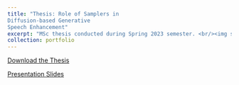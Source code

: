 ```yaml
---
title: "Thesis: Role of Samplers in
Diffusion-based Generative
Speech Enhancement"
excerpt: "MSc thesis conducted during Spring 2023 semester. <br/><img src=\"/images/portfolio/thesis/titlediffusion.png\" width=\"500\" >"
collection: portfolio
---
```

[Download the Thesis](/files/portfolio/fullPapers/thesis/thesis.pdf)

[Presentation Slides](/files/portfolio/fullPapers/thesis/thesis_pres_pdf.pdf)